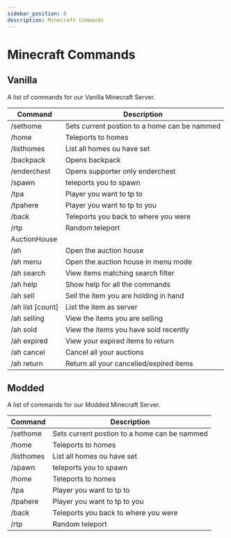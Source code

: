```yaml
---
sidebar_position: 0
description: Minecraft Commands
---
```


# Minecraft Commands

## Vanilla
A list of commands for our Vanilla Minecraft Server.

| Command         | Description                                  |
|-----------------|----------------------------------------------|
| /sethome        | Sets current postion to a home can be nammed |
| /home           | Teleports to homes |
| /listhomes      | List all homes ou have set |
| /backpack       | Opens backpack |
| /enderchest     | Opens supporter only enderchest |
| /spawn          | teleports you to spawn |
| /tpa            | Player you want to tp to |
| /tpahere        | Player you want to tp to you |
| /back           | Teleports you back to where you were |
| /rtp            | Random teleport |
| AuctionHouse    |
| /ah             | Open the auction house |
| /ah menu        | Open the auction house in menu mode |
| /ah search      | View items matching search filter |
| /ah help        | Show help for all the commands |
| /ah sell        | Sell the item you are holding in hand |
| /ah list [count]| List the item as server |
| /ah selling     | View the items you are selling |
| /ah sold        | View the items you have sold recently |
| /ah expired     | View your expired items to return |
| /ah cancel      | Cancel all your auctions |
| /ah return      | Return all your cancelled/expired items |

## Modded
A list of commands for our Modded Minecraft Server.

| Command         | Description                                  |
|-----------------|----------------------------------------------|
| /sethome        | Sets current postion to a home can be nammed |
| /home           | Teleports to homes |
| /listhomes      | List all homes ou have set |
| /spawn          | teleports you to spawn |
| /home           | Teleports to homes |
| /tpa            | Player you want to tp to |
| /tpahere        | Player you want to tp to you |
| /back           | Teleports you back to where you were |
| /rtp            | Random teleport |